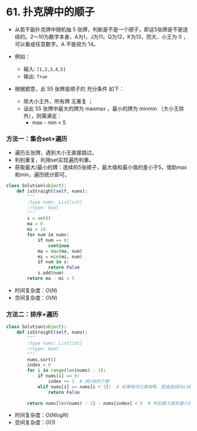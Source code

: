 
# 61. 扑克牌中的顺子

* 从若干副扑克牌中随机抽 5 张牌，判断是不是一个顺子，即这5张牌是不是连续的。2～10为数字本身，A为1，J为11，Q为12，K为13，而大、小王为 0 ，可以看成任意数字。A 不能视为 14。

* 例如：
    * 输入: `[1,2,3,4,5]`
    * 输出: `True` 

* 根据题意，此 55 张牌是顺子的 充分条件 如下：
    * 除大小王外，所有牌 无重复 ；
    * 设此 55 张牌中最大的牌为 maxmax ，最小的牌为 minmin （大小王除外），则需满足：
        * max - min < 5

### 方法一：集合set+遍历

* 遍历五张牌，遇到大小王直接跳过。
* 判别重复，利用set实现遍历判重。
* 获取最大/最小的牌：连续的5张顺子，最大值和最小值的差小于5，借助max和min，遍历统计即可。


```python
class Solution(object):
    def isStraight(self, nums):
        """
        :type nums: List[int]
        :rtype: bool
        """
        s = set()
        ma = 0
        mi = 14
        for num in nums:
            if num == 0:
                continue
            ma = max(ma, num)
            mi = min(mi, num)
            if num in s:
                return False
            s.add(num)
        return ma - mi < 5    
```

* 时间复杂度：$O(N)$
* 空间复杂度：$O(N)$

### 方法二：排序+遍历


```python
class Solution(object):
    def isStraight(self, nums):
        """
        :type nums: List[int]
        :rtype: bool
        """
        nums.sort()
        index = 0
        for i in range(len(nums) - 1):
            if nums[i] == 0:
                index += 1  # 统计0的个数
            elif nums[i] == nums[i + 1]:  # 如果相邻元素相等，直接返回FALSE
                return False
        
        return nums[len(nums) - 1] - nums[index] < 5  # 判别最大值和最小的差是否小于5
```

* 时间复杂度：$O(NlogN)$
* 空间复杂度：$O(1)$
